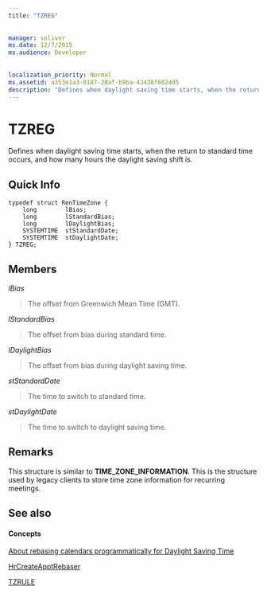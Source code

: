 ```yaml
---
title: "TZREG"
 
 
manager: soliver
ms.date: 12/7/2015
ms.audience: Developer
 
 
localization_priority: Normal
ms.assetid: a353e1a3-0187-20af-b9ba-43438f6024d5
description: "Defines when daylight saving time starts, when the return to standard time occurs, and how many hours the daylight saving shift is."
---
```


# TZREG

Defines when daylight saving time starts, when the return to standard time occurs, and how many hours the daylight saving shift is.
  
## Quick Info

```
typedef struct RenTimeZone { 
    long        lBias;  
    long        lStandardBias; 
    long        lDaylightBias; 
    SYSTEMTIME  stStandardDate; 
    SYSTEMTIME  stDaylightDate; 
} TZREG; 

```

## Members

 _lBias_
  
> The offset from Greenwich Mean Time (GMT).
    
 _lStandardBias_
  
> The offset from bias during standard time.
    
 _lDaylightBias_
  
> The offset from bias during daylight saving time.
    
 _stStandardDate_
  
> The time to switch to standard time.
    
 _stDaylightDate_
  
> The time to switch to daylight saving time.
    
## Remarks

This structure is similar to **TIME_ZONE_INFORMATION**. This is the structure used by legacy clients to store time zone information for recurring meetings.
  
## See also

#### Concepts

[About rebasing calendars programmatically for Daylight Saving Time](about-rebasing-calendars-programmatically-for-daylight-saving-time.md)
  
[HrCreateApptRebaser](hrcreateapptrebaser.md)
  
[TZRULE](tzrule.md)

